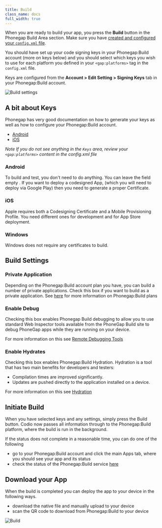 ```yaml
---
title: Build
class_name: docs
full_width: true
---
```


When you are ready to build your app, you press the **Build** button in the Phonegap Build Area section. Make sure you have [created and configured your `config.xml` file](/docs/ide/tools/phonegap/config).

You should have set up your code signing keys in your Phonegap:Build account (more on keys below) and you should select which keys you wish to use for each platform you defined in your `<gap:platforms>` tag in the `config.xml` file.

Keys are configured from the **Account > Edit Setting > Signing Keys** tab in your Phonegap:Build account.

<img alt="Build settings" src="/img/docs/buildsettings.png" class="simple"/>


## A bit about Keys

Phonegap has very good documentation on how to generate your keys as well as how to configure your Phonegap:Build account.

- [Android](http://docs.build.phonegap.com/en_US/signing_signing-android.md.html#Android%20Signing)
- [iOS](http://docs.build.phonegap.com/en_US/signing_signing-ios.md.html#iOS%20Signing)

*Note If you do not see anything in the `Keys` area, review your `<gap:platforms>` content in the config.xml file*

### Android
To build and test, you don't need to do anything. You can leave the field empty . If you want to deploy a codesigned App, (which you will need to deploy via Google Play) then you need to generate a proper Certificate.

### iOS
Apple requires both a Codesigning Certificate and a Mobile Provisioning Profile. You need different ones for development and for App Store deployment.

### Windows
Windows does not require any certificates to build.


## Build Settings

### Private Application

Depending on the Phonegap:Build account plan you have, you can build a number of private applications. Check this box if you want to build as a private application. See [here](https://build.phonegap.com/plans) for more information on Phonegap:Build plans

### Enable Debug

Checking this box enables Phonegap Build debugging to allow you to use standard Web Inspector tools available from the PhoneGap Build site to debug PhoneGap apps while they are running on your device.

For more information on this see [Remote Debugging Tools](http://docs.build.phonegap.com/en_US/debugging_remote_debugging_tools.md.html#Remote%20Debugging%20Tools)

### Enable Hydrates

Checking this box enables Phonegap:Build Hydration. Hydration is a tool that has two main benefits for developers and testers:

- Compilation times are improved significantly.
- Updates are pushed directly to the application installed on a device.

For more information on this see [Hydration](http://docs.build.phonegap.com/en_US/tools_hydration.md.html#Hydration)

## Initiate Build
When you have selected keys and any settings, simply press the Build button. Codio now passes all information through to the Phonegap:Build platform, where the build is run in the background.

If the status does not complete in a reasonable time, you can do one of the following

- go to your Phonegap:Build account and click the main Apps tab, where you should see your app and its status
- check the status of the Phonegap:Build service [here](http://status.build.phonegap.com/)

## Download your App
When the build is completed you can deploy the app to your device in the following ways.

- download the native file and manually upload to your device
- scan the QR code to download from Phonegap:Build to your device

<img alt="Build" src="/img/docs/build.png" class="simple"/>

